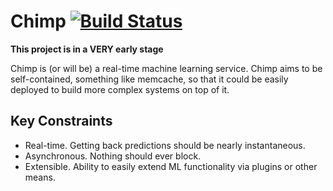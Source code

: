 Chimp [![Build Status](https://travis-ci.org/tadasv/chimp.png?branch=master)](https://travis-ci.org/tadasv/csv_parser)
=====

**This project is in a VERY early stage**

Chimp is (or will be) a real-time machine learning service. Chimp aims to be self-contained,
something like memcache, so that it could be easily deployed to build more complex systems
on top of it.

Key Constraints
---------------

* Real-time. Getting back predictions should be nearly instantaneous.
* Asynchronous. Nothing should ever block.
* Extensible. Ability to easily extend ML functionality via plugins or other means.
